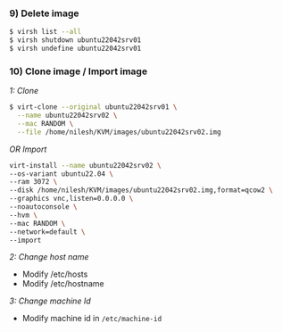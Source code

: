 ### 9) Delete image

``` sh
$ virsh list --all
$ virsh shutdown ubuntu22042srv01
$ virsh undefine ubuntu22042srv01
```


### 10) Clone image / Import image

*1: Clone*
``` sh
$ virt-clone --original ubuntu22042srv01 \
  --name ubuntu22042srv02 \
  --mac RANDOM \
  --file /home/nilesh/KVM/images/ubuntu22042srv02.img 
```

*OR Import*
``` sh
virt-install --name ubuntu22042srv02 \
--os-variant ubuntu22.04 \
--ram 3072 \
--disk /home/nilesh/KVM/images/ubuntu22042srv02.img,format=qcow2 \
--graphics vnc,listen=0.0.0.0 \
--noautoconsole \
--hvm \
--mac RANDOM \
--network=default \
--import
```

*2: Change host name*
- Modify /etc/hosts
- Modify /etc/hostname

*3: Change machine Id*
- Modify machine id in  `/etc/machine-id`